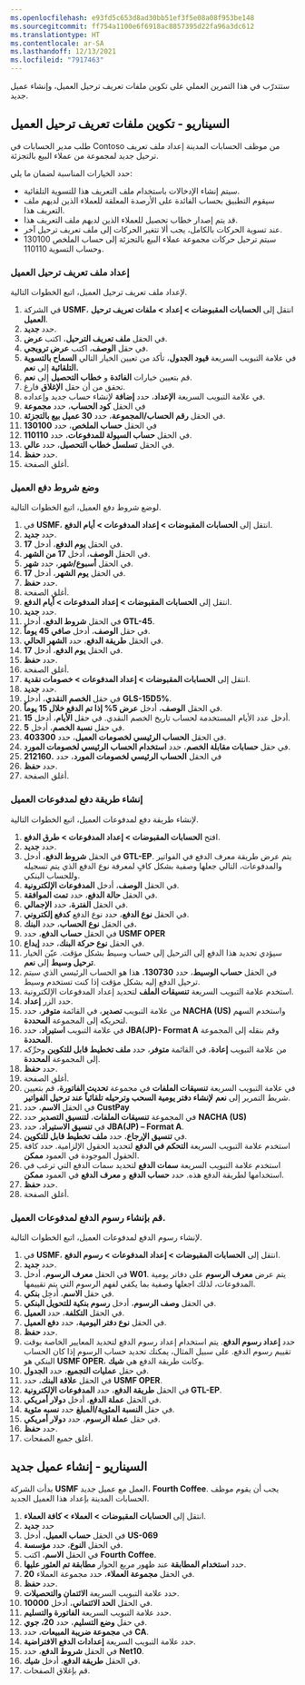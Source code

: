 ```yaml
---
ms.openlocfilehash: e93fd5c653d8ad30bb51ef3f5e08a08f953be148
ms.sourcegitcommit: ff754a1100e6f6918ac8857395d22fa96a3dc612
ms.translationtype: HT
ms.contentlocale: ar-SA
ms.lasthandoff: 12/13/2021
ms.locfileid: "7917463"
---
```

ستتدرّب في هذا التمرين العملي على تكوين ملفات تعريف ترحيل العميل، وإنشاء عميل جديد. 

## <a name="scenario---configure-customer-posting-profiles"></a>السيناريو - تكوين ملفات تعريف ترحيل العميل

طلب مدير الحسابات في Contoso من موظف الحسابات المدينة إعداد ملف تعريف ترحيل جديد لمجموعة من عملاء البيع بالتجزئة.

حدد الخيارات المناسبة لضمان ما يلي:

-   سيتم إنشاء الإدخالات باستخدام ملف التعريف هذا للتسوية التلقائية.
-   سيقوم التطبيق بحساب الفائدة على الأرصدة المعلقة للعملاء الذين لديهم ملف التعريف هذا.
-   قد يتم إصدار خطاب تحصيل للعملاء الذين لديهم ملف التعريف هذا.
-   عند تسوية الحركات بالكامل، يجب ألا تتغير الحركات إلى ملف تعريف ترحيل آخر.
-   سيتم ترحيل حركات مجموعة عملاء البيع بالتجزئة إلى حساب الملخص 130100 وحساب التسوية 110110.


### <a name="set-up-a-customer-posting-profile"></a>إعداد ملف تعريف ترحيل العميل
لإعداد ملف تعريف ترحيل العميل، اتبع الخطوات التالية.

1.  في الشركة **USMF**، انتقل إلى **الحسابات المقبوضات > إعداد > ملفات تعريف ترحيل العميل**.
2.  حدد **جديد**.
3.  في الحقل **ملف تعريف الترحيل**، اكتب **عرض**.
4.  في حقل **الوصف**، اكتب **عرض ترويجي**.
5.  في علامة التبويب السريعة **قيود الجدول**، تأكد من تعيين الخيار التالي **السماح بالتسوية التلقائية** إلى **نعم.**
6.  قم بتعيين خيارات **الفائدة** و **خطاب التحصيل** إلى **نعم**.
7.  تحقق من أن حقل **الإغلاق** فارغ.
8.  في علامة التبويب السريعة **الإعداد**، حدد **إضافة** لإنشاء حساب جديد وإعداده.
9.  في الحقل **كود الحساب**، حدد **مجموعة**
10. في الحقل **رقم الحساب/المجموعة**، حدد **30 عميل بيع بالتجزئة**.
11. في الحقل **حساب الملخص**، حدد **130100**
12. في الحقل **حساب السيولة للمدفوعات**، حدد **110110**.
13. في الحقل **تسلسل خطاب التحصيل**، حدد **عالي**.
14. حدد **حفظ**.
15. أغلق الصفحة.

### <a name="establish-customer-payment-terms"></a>‏‫وضع شروط دفع العميل‬
لوضع شروط دفع العميل، اتبع الخطوات التالية.

1.  في **USMF**، انتقل إلى **الحسابات المقبوضات > إعداد المدفوعات > أيام الدفع**.
2.  حدد **جديد**.
3.  في الحقل **يوم الدفع**، أدخل **17**.
4.  في الحقل **الوصف**، أدخل **17 من الشهر**.
5.  في الحقل **أسبوع/شهر**، حدد **شهر**.
6.  في الحقل **يوم الشهر**، أدخل **17**.
7.  حدد **حفظ**.
8.  أغلق الصفحة.
9.  انتقل إلى **الحسابات المقبوضات > إعداد المدفوعات > أيام الدفع**.
10. حدد **جديد**. 
11. في الحقل **شروط الدفع**، أدخل **GTL-45**.
12. في حقل **الوصف**، أدخل **صافي 45 يوماً**.
13. في الحقل **طريقة الدفع**، حدد **الشهر الحالي**. 
14. في الحقل **يوم الدفع**، أدخل **17**. 
15. حدد **حفظ**.
16. أغلق الصفحة.
17. انتقل إلى **الحسابات المقبوضات > إعداد المدفوعات > خصومات نقدية**.
18. حدد **جديد**.
19. في حقل **الخصم النقدي**، أدخل **GLS-15D5%**.
20. في الحقل **الوصف**، أدخل **عرض 5% إذا تم الدفع خلال 15 يوماً**.
21. أدخل عدد الأيام المستخدمة لحساب تاريخ الخصم النقدي. في حقل **الأيام**، أدخل **15**. 
22. في حقل **نسبة الخصم**، أدخل **5**.
23. في الحقل **الحساب الرئيسي لخصومات العميل**، حدد **403300**.
24. في حقل **حسابات مقابلة الخصم**، حدد **استخدام الحساب الرئيسي لخصومات المورد**.
25. في الحقل **الحساب الرئيسي لخصومات المورد**، حدد **.212160** 
26. حدد **حفظ**.
27. أغلق الصفحة.

### <a name="create-a-method-of-payment-for-customer-payments"></a>إنشاء طريقة دفع لمدفوعات العميل
لإنشاء طريقة دفع لمدفوعات العميل، اتبع الخطوات التالية.

1.  افتح **الحسابات المقبوضات > إعداد المدفوعات > طرق الدفع**.
2.  حدد **جديد**.
3.  في الحقل **شروط الدفع**، أدخل **GTL-EP**. يتم عرض طريقة معرف الدفع في الفواتير والمدفوعات، التالي جعلها وصفية بشكل كافٍ لمعرفة نوع الدفع الذي يتم تسجيله وللحساب البنكي.
4.  في الحقل **الوصف**، أدخل **المدفوعات الإلكترونية**.
5.  في الحقل **حالة الدفع**، حدد **تمت الموافقة**. 
6.  في الحقل **الفترة**، حدد **الإجمالي**. 
7.  في الحقل **نوع الدفع**، حدد نوع الدفع **كدفع إلكتروني**. 
8.  في الحقل **نوع الحساب**، حدد **البنك.**
9.  في الحقل **حساب الدفع**، حدد **USMF OPER**
10. في الحقل **نوع حركة البنك**، حدد **إيداع**. 
11. سيؤدي تحديد هذا الدفع إلى الترحيل إلى حساب وسيط بشكل مؤقت.
    عيّن الخيار **ترحيل وسيط** إلى **نعم**. 
12. في الحقل **حساب الوسيط**، حدد **130730.** هذا هو الحساب الرئيسي الذي سيتم ترحيل الدفع إليه بشكل مؤقت إذا كنت تستخدم وسيط.
13. استخدم علامة التبويب السريعة **تنسيقات الملف** لتحديد إعداد المدفوعات الإلكترونية. 
14. حدد الزر **إعداد**.
14. من علامة التبويب **تصدير**، في القائمة **متوفر**، حدد **NACHA (US)** واستخدم السهم لتحريكه إلى المجموعة **المحددة**. 
15. في علامة التبويب **استيراد**، حدد **JBA(JP)- Format A** وقم بنقله إلى المجموعة **المحددة**.
16. من علامة التبويب **إعادة**، في القائمة **متوفر**، حدد **ملف تخطيط قابل للتكوين** وحرِّكه إلى المجموعة **المحددة**. 
17. حدد **حفظ**.
18. أغلق الصفحة.
19. في علامة التبويب السريعة **تنسيقات الملفات** في مجموعة **تحديث الفاتورة**، قم بتعيين شريط التمرير إلى **نعم** **لإنشاء دفتر يومية السحب وترحيله تلقائياً عند ترحيل الفواتير**.
20. في الحقل **الاسم**، حدد **CustPay**
21. في المجموعة **تنسيقات الملفات**، **لتنسيق التصدير** حدد **NACHA (US)**
22. في **تنسيق الاستيراد**، حدد **JBA(JP) – Format A**.
23. في **تنسيق الإرجاع**، حدد **ملف تخطيط قابل للتكوين**. 
24. استخدم علامة التبويب السريعة **التحكم في الدفع** لتحديد الحقول الإلزامية. حدد كافة الحقول الموجودة في العمود **ممكن**.
25. استخدم علامة التبويب السريعة **سمات الدفع** لتحديد سمات الدفع التي ترغب في استخدامها لطريقة الدفع هذه. حدد **حساب الدفع** و **معرف الدفع** في العمود **ممكن**.
26. حدد **حفظ**.
27. أغلق الصفحة.

### <a name="create-payment-fees-for-customer-payments"></a>قم بإنشاء رسوم الدفع لمدفوعات العميل.
لإنشاء رسوم الدفع لمدفوعات العميل، اتبع الخطوات التالية.

1.  في **USMF**، انتقل إلى **الحسابات المقبوضات > إعداد المدفوعات > رسوم الدفع**.
2.  حدد **جديد‎**.
3.  في الحقل **معرف الرسوم**، أدخل **W01**. يتم عرض **معرف الرسوم** على دفاتر يومية المدفوعات، لذلك اجعلها وصفية بما يكفي لفهم الرسوم التي يتم تقييمها.
4.  في حقل **الاسم**، أدخِل **بنكي**.
5.  في الحقل **وصف الرسوم**، أدخل **رسوم بنكية للتحويل البنكي**.
6.  في الحقل **التكلفة**، حدد **العميل**.
7.  في الحقل **نوع دفتر اليومية**، حدد **دفع العميل**.
8.  حدد **حفظ**.
9. حدد **إعداد رسوم الدفع**. يتم استخدام إعداد رسوم الدفع لتحديد المعايير الخاصة بوقت تقييم رسوم الدفع. على سبيل المثال، يمكنك تحديد حساب الرسوم إذا كان الحساب البنكي هو **USMF OPER**، وكانت طريقة الدفع هي **شيك**.
10. في حقل **عمليات التجميع**، حدد **الجدول**. 
11. في الحقل **علاقة البنك**، حدد **USMF OPER**.
12. في الحقل **طريقة الدفع**، حدد **المدفوعات الإلكترونية GTL-EP**.
13. في الحقل **عملة الدفع**، أدخل **دولار أمريكي**. 
14. في حقل **النسبة المئوية/المبلغ** حدد **نسبه مئوية**.  
15. في حقل **عملة الرسوم**، حدد **دولار أمريكي**.
16. حدد **حفظ**.
17. أغلق جميع الصفحات.

## <a name="scenario---create-a-new-customer"></a>السيناريو - إنشاء عميل جديد

بدأت الشركة **USMF** العمل مع عميل جديد، **Fourth Coffee**.
يجب أن يقوم موظف الحسابات المدينة بإعداد هذا العميل الجديد.

1.  انتقل إلى **الحسابات المقبوضات > العملاء > كافة العملاء**.
2.  حدد **جديد**
3.  في الحقل **حساب العميل**، أدخل **US-069**
4.  في الحقل **النوع**، حدد **مؤسسة**.
5.  في الحقل **الاسم**، اكتب **Fourth Coffee**.
6.  حدد **استخدام المطابقة** عند ظهور مربع الحوار **مطابقة تم العثور عليها**.
7.  في الحقل **مجموعة العملاء**، حدد مجموعة العملاء **20**.
8.  حدد **حفظ**.
9.  حدد علامة التبويب السريعة **الائتمان والتحصيلات**.
10.  في الحقل **الحد الائتماني**، أدخل **10000**.
11. حدد علامة التبويب السريعة **الفاتورة والتسليم**.
12. في حقل **وضع التسليم**، حدد **20، جوي**.
13. في **مجموعة ضريبة المبيعات**، حدد **CA**.
14. حدد علامة التبويب السريعة **إعدادات الدفع الافتراضية**.
15. في الحقل **شروط الدفع**، حدد **Net10**.
16. في الحقل **طريقة الدفع**، أدخل **شيك**.
17. قم بإغلاق الصفحات.

